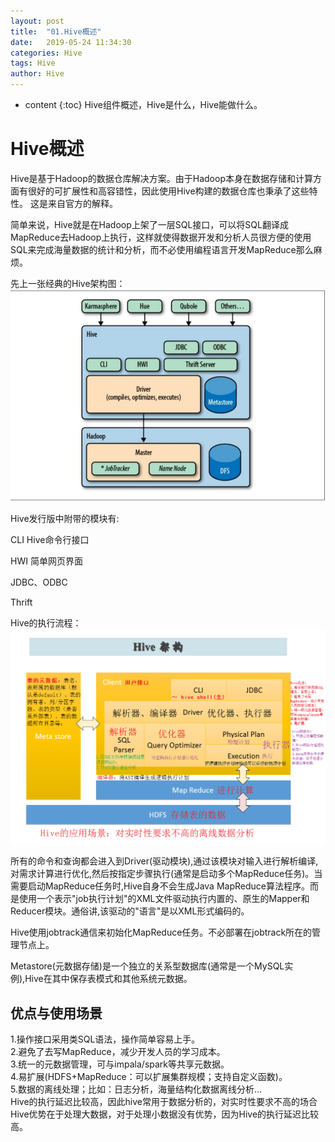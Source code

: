 ```yaml
---
layout: post
title:  "01.Hive概述"
date:   2019-05-24 11:34:30
categories: Hive
tags: Hive
author: Hive
---
```


* content
{:toc}
Hive组件概述，Hive是什么，Hive能做什么。



#  Hive概述
Hive是基于Hadoop的数据仓库解决方案。由于Hadoop本身在数据存储和计算方面有很好的可扩展性和高容错性，因此使用Hive构建的数据仓库也秉承了这些特性。
这是来自官方的解释。

简单来说，Hive就是在Hadoop上架了一层SQL接口，可以将SQL翻译成MapReduce去Hadoop上执行，这样就使得数据开发和分析人员很方便的使用SQL来完成海量数据的统计和分析，而不必使用编程语言开发MapReduce那么麻烦。

先上一张经典的Hive架构图：
![idea设置](../../../assets/Hive/01.Hive架构图.jpg)

Hive发行版中附带的模块有:

CLI Hive命令行接口

HWI 简单网页界面

JDBC、ODBC

Thrift

Hive的执行流程：
![idea设置](../../../assets/Hive/02.Hive执行流程.PNG)


所有的命令和查询都会进入到Driver(驱动模块),通过该模块对输入进行解析编译,对需求计算进行优化,然后按指定步骤执行(通常是启动多个MapReduce任务)。当需要启动MapReduce任务时,Hive自身不会生成Java MapReduce算法程序。而是使用一个表示"job执行计划"的XML文件驱动执行内置的、原生的Mapper和Reducer模块。通俗讲,该驱动的"语言"是以XML形式编码的。

Hive使用jobtrack通信来初始化MapReduce任务。不必部署在jobtrack所在的管理节点上。

Metastore(元数据存储)是一个独立的关系型数据库(通常是一个MySQL实例),Hive在其中保存表模式和其他系统元数据。

## 优点与使用场景
1.操作接口采用类SQL语法，操作简单容易上手。  
2.避免了去写MapReduce，减少开发人员的学习成本。  
3.统一的元数据管理，可与impala/spark等共享元数据。  
4.易扩展(HDFS+MapReduce：可以扩展集群规模；支持自定义函数)。  
5.数据的离线处理；比如：日志分析，海量结构化数据离线分析…  
  Hive的执行延迟比较高，因此hive常用于数据分析的，对实时性要求不高的场合  
  Hive优势在于处理大数据，对于处理小数据没有优势，因为Hive的执行延迟比较高。


